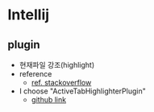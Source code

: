 

# Intellij

## plugin
- 현재파일 강조(highlight)
- reference
  - [ref. stackoverflow](https://stackoverflow.com/questions/32181520/how-to-change-the-active-tab-headers-color-in-intellij-14-1-4)
- I choose "ActiveTabHighlighterPlugin"
  - [github link](https://github.com/tobszarny/ActiveTabHighlighterPlugin)
    
